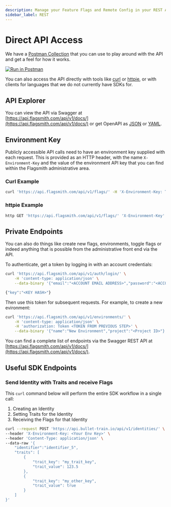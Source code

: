 ```yaml
---
description: Manage your Feature Flags and Remote Config in your REST APIs.
sidebar_label: REST
---
```


# Direct API Access

We have a [Postman Collection](https://www.postman.com/flagsmith/workspace/flagsmith/overview) that you can use to play
around with the API and get a feel for how it works.

[![Run in Postman](https://run.pstmn.io/button.svg)](https://app.getpostman.com/run-collection/14712118-a638325a-f1f4-4570-8b4d-fd2841218dfa?action=collection%2Ffork&collection-url=entityId%3D14712118-a638325a-f1f4-4570-8b4d-fd2841218dfa%26entityType%3Dcollection%26workspaceId%3D452554eb-f581-4754-b5b8-0deabdce9f4b#?env%5BFlagsmith%20Environment%5D=W3sia2V5IjoiRmxhZ3NtaXRoIEVudmlyb25tZW50IEtleSIsInZhbHVlIjoiOEt6RVRkRGVNWTd4a3FrU2tZM0dzZyIsImVuYWJsZWQiOnRydWV9LHsia2V5IjoiYmFzZVVybCIsInZhbHVlIjoiaHR0cHM6Ly9hcGkuZmxhZ3NtaXRoLmNvbS9hcGkvdjEvIiwiZW5hYmxlZCI6dHJ1ZX0seyJrZXkiOiJJZGVudGl0eSIsInZhbHVlIjoicG9zdG1hbl91c2VyXzEyMyIsImVuYWJsZWQiOnRydWV9XQ==)

You can also access the API directly with tools like [curl](https://curl.haxx.se/) or [httpie](https://httpie.org/), or
with clients for languages that we do not currently have SDKs for.

## API Explorer

You can view the API via Swagger at [https://api.flagsmith.com/api/v1/docs/](https://api.flagsmith.com/api/v1/docs/) or get OpenAPI as [JSON](https://api.flagsmith.com/api/v1/docs/?format=.json) or [YAML](https://api.flagsmith.com/api/v1/docs/?format=.yaml).

## Environment Key

Publicly accessible API calls need to have an environment key supplied with each request. This is provided as an HTTP
header, with the name `X-Environment-Key` and the value of the environment API key that you can find within the
Flagsmith administrative area.

### Curl Example

```bash
curl 'https://api.flagsmith.com/api/v1/flags/' -H 'X-Environment-Key: TijpMX6ajA7REC4bf5suYg'
```

### httpie Example

```bash
http GET 'https://api.flagsmith.com/api/v1/flags/' 'X-Environment-Key':'TijpMX6ajA7REC4bf5suYg'
```

## Private Endpoints

You can also do things like create new flags, environments, toggle flags or indeed anything that is possible from the
administrative front end via the API.

To authenticate, get a token by logging in with an account credentials:

```bash
curl 'https://api.flagsmith.com/api/v1/auth/login/' \
    -H 'content-type: application/json' \
    --data-binary '{"email":"<ACCOUNT EMAIL ADDRESS>","password":"<ACCOUNT PASSWORD>"}'

{"key":"<KEY HASH>"}
```

Then use this token for subsequent requests. For example, to create a new evironment:

```bash
curl 'https://api.flagsmith.com/api/v1/environments/' \
    -H 'content-type: application/json' \
    -H 'authorization: Token <TOKEN FROM PREVIOUS STEP>' \
    --data-binary '{"name":"New Environment","project":"<Project ID>"}'
```

You can find a complete list of endpoints via the Swagger REST API at
[https://api.flagsmith.com/api/v1/docs/](https://api.flagsmith.com/api/v1/docs/).

## Useful SDK Endpoints

### Send Identity with Traits and receive Flags

This `curl` command below will perform the entire SDK workflow in a single call:

1. Creating an Identity
2. Setting Traits for the Identity
3. Receiving the Flags for that Identity

```bash
curl --request POST 'https://api.bullet-train.io/api/v1/identities/' \
--header 'X-Environment-Key: <Your Env Key>' \
--header 'Content-Type: application/json' \
--data-raw '{
    "identifier":"identifier_5",
    "traits": [
        {
            "trait_key": "my_trait_key",
            "trait_value": 123.5
        },
        {
            "trait_key": "my_other_key",
            "trait_value": true
        }
    ]
}'
```
